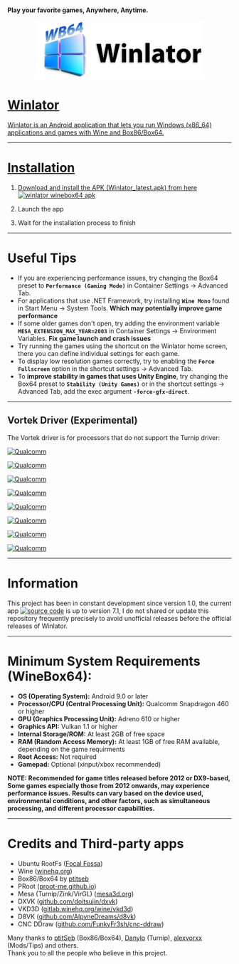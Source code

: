 #### Play your favorite games, Anywhere, Anytime.

<p align="center">
	<a href="https://github.com/winebox64/winlator/releases">
	<img src="logo.png" height="128" width="376" alt="Winlator Logo" />  
</p>


# Winlator 

Winlator is an Android application that lets you run Windows (x86_64) applications and games with Wine and Box86/Box64.

----
# Installation

1. Download and install the APK (Winlator_latest.apk) from here [![winlator winebox64 apk](https://img.shields.io/badge/%20Download%20-wb64?style=for-the-badge-plastic&logo=Androids&logoColor=green&logoSize=14&label=%20&labelColor=golden&color=66BA32)](https://github.com/winebox64/winlator/releases)

2. Launch the app

3. Wait for the installation process to finish

----
# Useful Tips

- If you are experiencing performance issues, try changing the Box64 preset to __`Performance (Gaming Mode)`__ in Container Settings -> Advanced Tab.
- For applications that use .NET Framework, try installing __`Wine Mono`__ found in Start Menu -> System Tools.
__Which may potentially improve game performance__
- If some older games don't open, try adding the environment variable __`MESA_EXTENSION_MAX_YEAR=2003`__ in Container Settings -> Environment Variables. __Fix game launch and crash issues__
- Try running the games using the shortcut on the Winlator home screen, there you can define individual settings for each game.
- To display low resolution games correctly, try to enabling the __`Force Fullscreen`__ option in the shortcut settings -> Advanced Tab.
- To __improve stability in games that uses Unity Engine__, try changing the Box64 preset to __`Stability (Unity Games)`__ or in the shortcut settings -> Advanced Tab, add the exec argument __`-force-gfx-direct`__.

----

## Vortek Driver (Experimental)

The Vortek driver is for processors that do not support the Turnip driver:

[![Qualcomm](https://img.shields.io/badge/Snapdragon%208%20Elite-grey?style=plastic&logo=snapdragon&logoColor=red)](https://github.com/winebox64/winlator)

[![Qualcomm](https://img.shields.io/badge/Snapdragon%207s%20Gen%203-grey?style=plastic&logo=snapdragon&logoColor=red)](https://github.com/winebox64/winlator)

[![Qualcomm](https://img.shields.io/badge/Snapdragon%207%20Gen%203-grey?style=plastic&logo=snapdragon&logoColor=red)](https://github.com/winebox64/winlator)

[![Qualcomm](https://img.shields.io/badge/Snapdragon%207s%20Gen%202-grey?style=plastic&logo=snapdragon&logoColor=red)](https://github.com/winebox64/winlator)

[![Qualcomm](https://img.shields.io/badge/Snapdragon%206%20Gen%203-grey?style=plastic&logo=snapdragon&logoColor=red)](https://github.com/winebox64/winlator)

[![Qualcomm](https://img.shields.io/badge/Snapdragon%206%20Gen%201-grey?style=plastic&logo=snapdragon&logoColor=red)](https://github.com/winebox64/winlator)

[![Qualcomm](https://img.shields.io/badge/Snapdragon%20860-grey?style=plastic&logo=snapdragon&logoColor=red)](https://github.com/winebox64/winlator)

[![Qualcomm](https://img.shields.io/badge/Snapdragon%20735-grey?style=plastic&logo=snapdragon&logoColor=red)](https://github.com/winebox64/winlator)

----

# Information

This project has been in constant development since version 1.0, the current app [![source code](https://img.shields.io/badge/%20Source%20Code-wb64?style=for-the-badge-plastic&logo=&logoColor=red&logoSize=14&label=%20&labelColor=golden&color=red)](https://github.com/winebox64/winlator/tree/main/(1)_WINLATOR_v8.0%2B_SOURCE_CODE%3F) is up to version 7.1, I do not shared or update this repository frequently precisely to avoid unofficial releases before the official releases of Winlator.

----

# Minimum System Requirements (WineBox64):
- __OS (Operating System):__ Android 9.0 or later
- __Processor/CPU (Central Processing Unit):__ Qualcomm Snapdragon 460 or higher
- __GPU (Graphics Processing Unit):__ Adreno 610 or higher 
- __Graphics API:__ Vulkan 1.1 or higher
- __Internal Storage/ROM:__ At least 2GB of free space
- __RAM (Random Access Memory):__ At least 1GB of free RAM available, depending on the game requirments
- __Root Access:__ Not required
- __Gamepad:__ Optional (xinput/xbox recommended)


__NOTE: Recommended for game titles released before 2012 or DX9-based, Some games especially those from 2012 onwards, may experience performance issues.__
__Results can vary based on the device used, environmental conditions, and other factors, such as simultaneous processing, and different processor capabilities.__

 
----
# Credits and Third-party apps
- Ubuntu RootFs ([Focal Fossa](https://releases.ubuntu.com/focal))
- Wine ([winehq.org](https://www.winehq.org/))
- Box86/Box64 by [ptitseb](https://github.com/ptitSeb)
- PRoot ([proot-me.github.io](https://proot-me.github.io))
- Mesa (Turnip/Zink/VirGL) ([mesa3d.org](https://www.mesa3d.org))
- DXVK ([github.com/doitsujin/dxvk](https://github.com/doitsujin/dxvk))
- VKD3D ([gitlab.winehq.org/wine/vkd3d](https://gitlab.winehq.org/wine/vkd3d))
- D8VK ([github.com/AlpyneDreams/d8vk](https://github.com/AlpyneDreams/d8vk))
- CNC DDraw ([github.com/FunkyFr3sh/cnc-ddraw](https://github.com/FunkyFr3sh/cnc-ddraw))

Many thanks to [ptitSeb](https://github.com/ptitSeb) (Box86/Box64), [Danylo](https://blogs.igalia.com/dpiliaiev/tags/mesa/) (Turnip), [alexvorxx](https://github.com/alexvorxx) (Mods/Tips) and others.<br>
Thank you to all the people who believe in this project.

